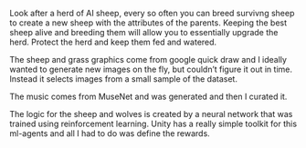 Look after a herd of AI sheep, every so often you can breed survivng sheep to create a new sheep with the attributes of the parents. Keeping the best sheep alive and breeding them will allow you to essentially upgrade the herd. Protect the herd and keep them fed and watered.

The sheep and grass graphics come from google quick draw and I ideally wanted to generate new images on the fly, but couldn’t figure it out in time. Instead it selects images from a small sample of the dataset.

The music comes from MuseNet and was generated and then I curated it.

The logic for the sheep and wolves is created by a neural network that was trained using reinforcement learning. Unity has a really simple toolkit for this ml-agents and all I had to do was define the rewards.
